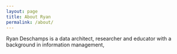 ```yaml
---
layout: page
title: About Ryan
permalink: /about/
---
```


Ryan Deschamps is a data architect, researcher and educator with a background in information management, 

